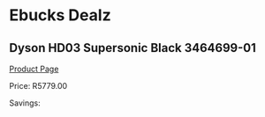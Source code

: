 
# Ebucks Dealz
## Dyson HD03 Supersonic Black 3464699-01
[Product Page](https://www.ebucks.com/web/shop/productSelected.do?prodId=1205963220&catId=1186086453)

Price: R5779.00

Savings: 


	